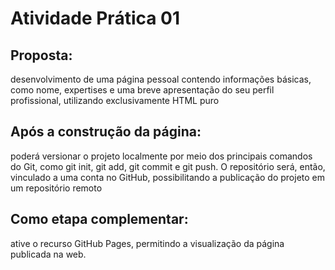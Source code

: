 # Atividade Prática 01

## Proposta: 
desenvolvimento de uma página pessoal contendo informações básicas, como nome, expertises e uma breve apresentação do seu perfil profissional, utilizando exclusivamente HTML puro

## Após a construção da página:
poderá versionar o projeto localmente por meio dos principais comandos do Git, como git init, git add, git commit e git push. O repositório será, então, vinculado a uma conta no GitHub, possibilitando a publicação do projeto em um repositório remoto

## Como etapa complementar:
ative o recurso GitHub Pages, permitindo a visualização da página publicada na web.
